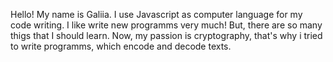 Hello!
My name is Galiia.
I use Javascript as computer language for my code writing. I like write new programms very much! But, there are so many thigs that I should learn. Now, my passion is cryptography, that's why i tried to write programms, which encode and decode texts.
